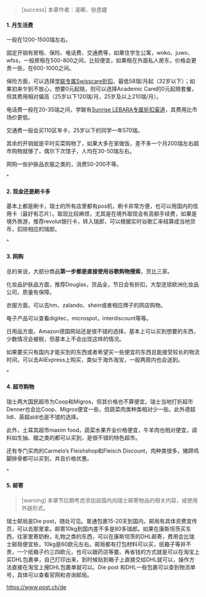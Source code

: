 > [success] 本章作者：凌晞、徐思婕

#### **1. 月生活费**

一般在1200-1500瑞左右。

固定开销有房租、保险、电话费、交通费等，如果住学生公寓，woko、juwo、wfss，一般房租在500-800之间，比较便宜，如果租在外面私人房东，价格会更贵一些，在600-1000之间。

保险方面，可以选择[学联专属Swisscare折扣](https://forum.acssz.org/d/51-swisscarebao-xian-guideline-da-yi-he-xue-lian-zhe-kou)，最低58瑞/月起（32岁以下）；如果初来乍到不放心，想要0元起赔，则可以选择Academic Care的0元起赔套餐，但其费用相对偏高（25岁以下120瑞/月，25岁及以上210瑞/月）。

电话费一般在20-35瑞之间，学联有[Sunrise LEBARA专属折扣渠道](22prepaid电话卡.md)，其费用比市场价更低。

交通费一般会买110区年卡，25岁以下的同学一年570瑞。

其余的开销就是平时买菜购物了，如果大多在家做饭，差不多一个月200瑞左右超市购物就够了，偶尔下次馆子，人均在30-50瑞左右。

网购一些护肤品衣服之类的，消费50-200不等。

^

#### **2. 现金还是刷卡多**

基本上都是刷卡，瑞士的所有店里都有pos机，刷卡非常方便，也可以用国内的信用卡（最好有芯片）。取现比较麻烦，尤其是在境外取现会有高额手续费，如果是境外旅游，推荐revolut银行卡，转入瑞郎，可以根据实时谷歌汇率结算成当地货币，扣除相应的瑞郎。

^

#### **3. 网购**

总的来说，大部分商品**第一步都是直接使用谷歌购物搜索**，货比三家。

化妆品护肤品方面，推荐Douglas，货品全，节日会有折扣，大型连锁欧洲化妆品公司，质量有保障。

衣服方面，可以去hm、zalando、shein或者相应牌子的网店购物。

电子产品可以查看digitec，microspot，interdiscount等等。

日用品方面，Amazon德国网站还是很不错的选择，基本上可以买到想要的东西，少数情况会被税，但基本上不会出现这样的情况。

如果要买只有国内才能买到的东西或者希望买一些便宜的东西且能接受较长的物流时间，可以去AliExpress上购买，类似于海外淘宝，一般两周内也会送到。

^

#### **4. 超市购物**

瑞士两大国民超市为Coop和Migros，但其价格也不算便宜。瑞士当地打折超市Denner也会比Coop、Migros便宜一些，但蔬菜肉类种类相对少一些。此外德超lidl、英超aldi也是不错的选择。

此外，土耳其超市maxim food，蔬菜水果齐全价格便宜，牛羊肉也相对便宜，调料如生抽、醋之类的都可以买到，是很不错的特色超市。

还有专门买肉的Carmelo’s Fleishshop和Fleisch Discount，肉种类很多，猪蹄鸡脚排骨都可以买到，并且价格优惠。

^

#### **5. 邮寄**

> [warning] 本章节后期考虑添加自国内向瑞士邮寄物品的相关内容，或使用外链形式。

瑞士邮局是Die post，随处可见。普通包裹15-20天到国内，邮局有具体资费宣传页，可以去那里拿。邮寄10kg到国内差不多是80多瑞郎。如果在康斯坦茨买东西，往家里寄奶粉，礼物之类的东西，可以在康斯坦茨的DHL邮寄，费用会比瑞士邮局便宜些，10kg是60欧元左右。邮局都有打包材料可以买，纸箱子等并不贵，一个纸箱子约三四欧元，也可以跟药店等要。再省钱的方式就是可以在淘宝上买DHL包裹单，自己打印出来，到时候贴到箱子上直接交给DHL就可以，操作方法直接在淘宝上搜DHL包裹单就可以。Die post 和DHL一些包裹可以查到物流单号，具体可以查看官网和咨询邮局。

<https://www.post.ch/de>

